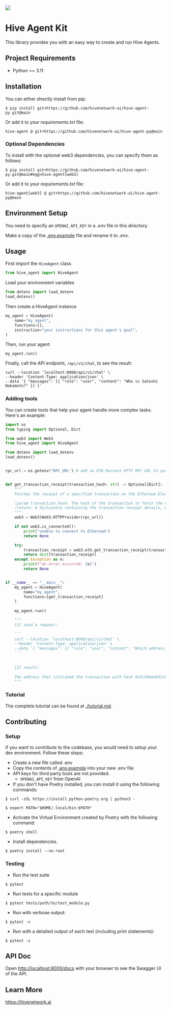 ![](./assets/logo.jpg)

# Hive Agent Kit

This library provides you with an easy way to create and run Hive Agents.


## Project Requirements
- Python >= 3.11

## Installation

You can either directly install from pip:
```
$ pip install git+https://github.com/hivenetwork-ai/hive-agent-py.git@main
```
Or add it to your _requirements.txt_ file:
```
hive-agent @ git+https://github.com/hivenetwork-ai/hive-agent-py@main
```

### Optional Dependencies
To install with the optional web3 dependencies, you can specify them as follows:
```
$ pip install git+https://github.com/hivenetwork-ai/hive-agent-py.git@main#egg=hive-agent[web3]
```

Or add it to your _requirements.txt_ file:
```
hive-agent[web3] @ git+https://github.com/hivenetwork-ai/hive-agent-py@main
```

## Environment Setup
You need to specify an `OPENAI_API_KEY` in a _.env_ file in this directory.

Make a copy of the [.env.example](.env.example) file and rename it to _.env_.


## Usage

First import the `HiveAgent` class
```python
from hive_agent import HiveAgent
```

Load your environment variables
```python
from dotenv import load_dotenv
load_dotenv()
```

Then create a HiveAgent instance
```python
my_agent = HiveAgent(
    name="my_agent",
    functions=[],
    instruction="your instructions for this agent's goal",
)
```

Then, run your agent:
```
my_agent.run()
```

Finally, call the API endpoint, `/api/v1/chat`, to see the result:

```
curl --location 'localhost:8000/api/v1/chat' \
--header 'Content-Type: application/json' \
--data '{ "messages": [{ "role": "user", "content": "Who is Satoshi Nakamoto?" }] }'
```

### Adding tools
You can create tools that help your agent handle more complex tasks. Here's an example:

```python
import os
from typing import Optional, Dict

from web3 import Web3
from hive_agent import HiveAgent

from dotenv import load_dotenv
load_dotenv()


rpc_url = os.getenv("RPC_URL") # add an ETH Mainnet HTTP RPC URL to your `.env` file


def get_transaction_receipt(transaction_hash: str) -> Optional[Dict]:
    """
    Fetches the receipt of a specified transaction on the Ethereum blockchain and returns it as a dictionary.

    :param transaction_hash: The hash of the transaction to fetch the receipt for.
    :return: A dictionary containing the transaction receipt details, or None if the transaction cannot be found.
    """
    web3 = Web3(Web3.HTTPProvider(rpc_url))

    if not web3.is_connected():
        print("unable to connect to Ethereum")
        return None

    try:
        transaction_receipt = web3.eth.get_transaction_receipt(transaction_hash)
        return dict(transaction_receipt)
    except Exception as e:
        print(f"an error occurred: {e}")
        return None


if __name__ == "__main__":
    my_agent = HiveAgent(
        name="my_agent",
        functions=[get_transaction_receipt]
    )
    
    my_agent.run()

    """
    [1] send a request:
    
    ```
    curl --location 'localhost:8000/api/v1/chat' \
    --header 'Content-Type: application/json' \
    --data '{ "messages": [{ "role": "user", "content": "Which address initiated this transaction - 0x5c504ed432cb51138bcf09aa5e8a410dd4a1e204ef84bfed1be16dfba1b22060?" }] }'
    ```
    
    
    [2] result:
    
    The address that initiated the transaction with hash 0x5c504ed432cb51138bcf09aa5e8a410dd4a1e204ef84bfed1be16dfba1b22060 is 0xA1E4380A3B1f749673E270229993eE55F35663b4.
    """
```

### Tutorial
The complete tutorial can be found at [./tutorial.md](./tutorial.md).


## Contributing

### Setup

If you want to contribute to the codebase, you would need to setup your dev environment. Follow these steps:

- Create a new file called .env
- Copy the contents of [.env.example](.env.example) into your new .env file
- API keys for third party tools are not provided.
  - `OPENAI_API_KEY` from OpenAI
- If you don't have Poetry installed, you can install it using the following commands:
```
$ curl -sSL https://install.python-poetry.org | python3 -

$ export PATH="$HOME/.local/bin:$PATH" 
```
- Activate the Virtual Environment created by Poetry with the following command:
```
$ poetry shell
```
- Install dependencies.
```
$ poetry install --no-root
```

### Testing

- Run the test suite
```
$ pytest
```
- Run tests for a specific module
```
$ pytest tests/path/to/test_module.py
```
- Run with verbose output:
```
$ pytest -v
```
- Run with a detailed output of each test (including print statements):
```
$ pytest -s
```


## API Doc

Open [http://localhost:8000/docs](http://localhost:8000/docs) with your browser to see the Swagger UI of the API.

## Learn More

https://hivenetwork.ai
